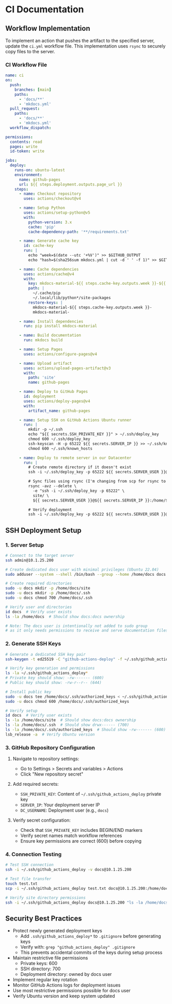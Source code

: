 # CI Documentation

## Workflow Implementation

To implement an action that pushes the artifact to the specified server, update the `ci.yml` workflow file. This implementation uses `rsync` to securely copy files to the server.

### CI Workflow File

```yaml
name: ci
on:
  push:
    branches: [main]
    paths:
      - 'docs/**'
      - 'mkdocs.yml'
  pull_request:
    paths:
      - 'docs/**'
      - 'mkdocs.yml'
  workflow_dispatch:

permissions:
  contents: read
  pages: write
  id-token: write

jobs:
  deploy:
    runs-on: ubuntu-latest
    environment:
      name: github-pages
      url: ${{ steps.deployment.outputs.page_url }}
    steps:
      - name: Checkout repository
        uses: actions/checkout@v4

      - name: Setup Python
        uses: actions/setup-python@v5
        with:
          python-version: 3.x
          cache: 'pip'
          cache-dependency-path: '**/requirements.txt'

      - name: Generate cache key
        id: cache-key
        run: |
          echo "week=$(date --utc '+%V')" >> $GITHUB_OUTPUT
          echo "hash=$(sha256sum mkdocs.yml | cut -d ' ' -f 1)" >> $GITHUB_OUTPUT

      - name: Cache dependencies
        uses: actions/cache@v4
        with:
          key: mkdocs-material-${{ steps.cache-key.outputs.week }}-${{ steps.cache-key.outputs.hash }}
          path: |
            ~/.cache/pip
            ~/.local/lib/python*/site-packages
          restore-keys: |
            mkdocs-material-${{ steps.cache-key.outputs.week }}-
            mkdocs-material-

      - name: Install dependencies
        run: pip install mkdocs-material

      - name: Build documentation
        run: mkdocs build

      - name: Setup Pages
        uses: actions/configure-pages@v4

      - name: Upload artifact
        uses: actions/upload-pages-artifact@v3
        with:
          path: 'site'
          name: github-pages

      - name: Deploy to GitHub Pages
        id: deployment
        uses: actions/deploy-pages@v4
        with:
          artifact_name: github-pages

      - name: Setup SSH on GitHub Actions Ubuntu runner
        run: |
          mkdir -p ~/.ssh
          echo "${{ secrets.SSH_PRIVATE_KEY }}" > ~/.ssh/deploy_key
          chmod 600 ~/.ssh/deploy_key
          ssh-keyscan -H -p 65222 ${{ secrets.SERVER_IP }} >> ~/.ssh/known_hosts
          chmod 600 ~/.ssh/known_hosts

      - name: Deploy to remote server in our Datacenter
        run: |
          # Create remote directory if it doesn't exist
          ssh -i ~/.ssh/deploy_key -p 65222 ${{ secrets.SERVER_USER }}@${{ secrets.SERVER_IP }} "mkdir -p /home/${{ secrets.SERVER_USER }}/site"

          # Sync files using rsync (I'm changing from scp for rsync to use diff updates)
          rsync -avz --delete \
            -e "ssh -i ~/.ssh/deploy_key -p 65222" \
            site/ \
            ${{ secrets.SERVER_USER }}@${{ secrets.SERVER_IP }}:/home/${{ secrets.SERVER_USER }}/site/

          # Verify deployment
          ssh -i ~/.ssh/deploy_key -p 65222 ${{ secrets.SERVER_USER }}@${{ secrets.SERVER_IP }} "ls -la /home/${{ secrets.SERVER_USER }}/site"
```

## SSH Deployment Setup

### 1. Server Setup

```bash
# Connect to the target server
ssh admin@10.1.25.200

# Create dedicated docs user with minimal privileges (Ubuntu 22.04)
sudo adduser --system --shell /bin/bash --group --home /home/docs docs

# Create required directories
sudo -u docs mkdir -p /home/docs/site
sudo -u docs mkdir -p /home/docs/.ssh
sudo -u docs chmod 700 /home/docs/.ssh

# Verify user and directories
id docs  # Verify user exists
ls -la /home/docs  # Should show docs:docs ownership

# Note: The docs user is intentionally not added to sudo group
# as it only needs permissions to receive and serve documentation files
```

### 2. Generate SSH Keys

```sh
# Generate a dedicated SSH key pair
ssh-keygen -t ed25519 -C "github-actions-deploy" -f ~/.ssh/github_actions_deploy

# Verify key generation and permissions
ls -la ~/.ssh/github_actions_deploy*
# Private key should show: -rw------- (600)
# Public key should show: -rw-r--r-- (644)

# Install public key
sudo -u docs tee /home/docs/.ssh/authorized_keys < ~/.ssh/github_actions_deploy.pub
sudo -u docs chmod 600 /home/docs/.ssh/authorized_keys

# Verify setup
id docs  # Verify user exists
ls -la /home/docs/site  # Should show docs:docs ownership
ls -la /home/docs/.ssh  # Should show drwx------ (700)
ls -la /home/docs/.ssh/authorized_keys  # Should show -rw------- (600)
lsb_release -a  # Verify Ubuntu version
```

### 3. GitHub Repository Configuration

1. Navigate to repository settings:
   - Go to Settings > Secrets and variables > Actions
   - Click "New repository secret"

2. Add required secrets:
   - `SSH_PRIVATE_KEY`: Content of `~/.ssh/github_actions_deploy` private key
   - `SERVER_IP`: Your deployment server IP
   - `DC_USERNAME`: Deployment user (e.g., `docs`)

3. Verify secret configuration:
   - Check that `SSH_PRIVATE_KEY` includes BEGIN/END markers
   - Verify secret names match workflow references
   - Ensure key permissions are correct (600) before copying

### 4. Connection Testing

```bash
# Test SSH connection
ssh -i ~/.ssh/github_actions_deploy -v docs@10.1.25.200

# Test file transfer
touch test.txt
scp -i ~/.ssh/github_actions_deploy test.txt docs@10.1.25.200:/home/docs/site/

# Verify site directory permissions
ssh -i ~/.ssh/github_actions_deploy docs@10.1.25.200 "ls -la /home/docs/site"
```

## Security Best Practices

- Protect newly generated deployment keys
  - Add `.ssh/github_actions_deploy*` to `.gitignore` before generating keys
  - Verify with: `grep "github_actions_deploy" .gitignore`
  - This prevents accidental commits of the keys during setup process
- Maintain restrictive file permissions
  - Private keys: 600
  - SSH directory: 700
  - Deployment directory: owned by docs user
- Implement regular key rotation
- Monitor GitHub Actions logs for deployment issues
- Use most restrictive permissions possible for docs user
- Verify Ubuntu version and keep system updated
